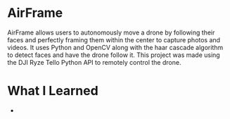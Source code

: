 # AirFrame

AirFrame allows users to autonomously move a drone by following their faces and perfectly framing them within the center to capture photos and videos. It uses Python and OpenCV along with the haar cascade algorithm to detect faces and have the drone follow it. This project was made using the DJI Ryze Tello Python API to remotely control the drone.

# What I Learned

* 
